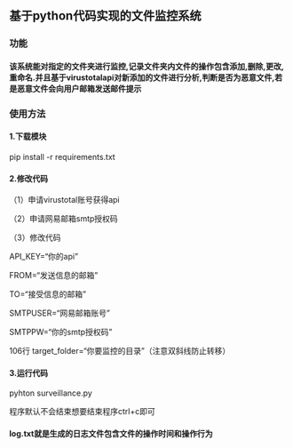 ## 基于python代码实现的文件监控系统

### 功能

#### 该系统能对指定的文件夹进行监控,记录文件夹内文件的操作包含添加,删除,更改,重命名.并且基于virustotalapi对新添加的文件进行分析,判断是否为恶意文件,若是恶意文件会向用户邮箱发送邮件提示

### 使用方法

#### 1.下载模块

pip install -r requirements.txt

#### 2.修改代码

 （1）申请virustotal账号获得api

 （2）申请网易邮箱smtp授权码

 （3）修改代码

 API_KEY=“你的api”

 FROM=“发送信息的邮箱”

 TO=“接受信息的邮箱”

 SMTPUSER=“网易邮箱账号”

 SMTPPW=“你的smtp授权码”

106行 target_folder=“你要监控的目录”（注意双斜线防止转移）

#### 3.运行代码

pyhton surveillance.py

程序默认不会结束想要结束程序ctrl+c即可

#### log.txt就是生成的日志文件包含文件的操作时间和操作行为




